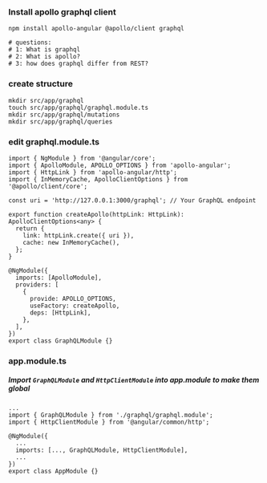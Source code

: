 ### Install apollo graphql client
```
npm install apollo-angular @apollo/client graphql

# questions:
# 1: What is graphql
# 2: What is apollo?
# 3: how does graphql differ from REST?
```

### create structure
```
mkdir src/app/graphql
touch src/app/graphql/graphql.module.ts
mkdir src/app/graphql/mutations
mkdir src/app/graphql/queries
```

### edit graphql.module.ts
```
import { NgModule } from '@angular/core';
import { ApolloModule, APOLLO_OPTIONS } from 'apollo-angular';
import { HttpLink } from 'apollo-angular/http';
import { InMemoryCache, ApolloClientOptions } from '@apollo/client/core';

const uri = 'http://127.0.0.1:3000/graphql'; // Your GraphQL endpoint

export function createApollo(httpLink: HttpLink): ApolloClientOptions<any> {
  return {
    link: httpLink.create({ uri }),
    cache: new InMemoryCache(),
  };
}

@NgModule({
  imports: [ApolloModule],
  providers: [
    {
      provide: APOLLO_OPTIONS,
      useFactory: createApollo,
      deps: [HttpLink],
    },
  ],
})
export class GraphQLModule {}
```

### app.module.ts
##### Import `GraphQLModule` and `HttpClientModule` into app.module to make them global
```
...
import { GraphQLModule } from './graphql/graphql.module';
import { HttpClientModule } from '@angular/common/http'; 

@NgModule({
  ...
  imports: [..., GraphQLModule, HttpClientModule],
  ...
})
export class AppModule {}
```